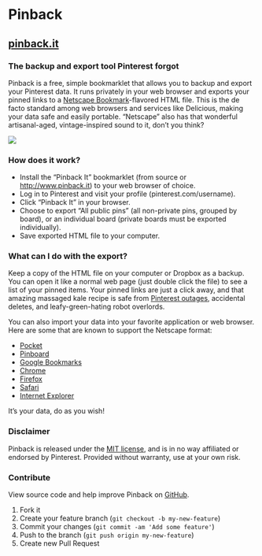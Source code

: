 # Pinback

## [pinback.it](http://www.pinback.it)

### The backup and export tool Pinterest forgot

Pinback is a free, simple bookmarklet that allows you to backup and export your Pinterest data. It runs privately in your web browser and exports your pinned links to a [Netscape Bookmark](https://msdn.microsoft.com/en-us/library/aa753582(v=vs.85).aspx)-flavored HTML file. This is the de facto standard among web browsers and services like Delicious, making your data safe and easily portable. “Netscape” also has that wonderful artisanal-aged, vintage-inspired sound to it, don’t you think?

![](http://www.pinback.it/images/screenshot.png)

### How does it work?

- Install the “Pinback It” bookmarklet (from source or <http://www.pinback.it>) to your web browser of choice.
- Log in to Pinterest and visit your profile (pinterest.com/username).
- Click “Pinback It” in your browser.
- Choose to export &ldquo;All public pins&rdquo; (all non-private pins, grouped by board), or an individual board (private boards must be exported individually).
- Save exported HTML file to your computer.

### What can I do with the export?

Keep a copy of the HTML file on your computer or Dropbox as a backup. You can open it like a normal web page (just double click the file) to see a list of your pinned items. Your pinned links are just a click away, and that amazing massaged kale recipe is safe from [Pinterest outages](http://www.onlinesocialmedia.net/20141201/pinterest-is-down-globally-engineers-alerted/), accidental deletes, and leafy-green-hating robot overlords.

You can also import your data into your favorite application or web browser. Here are some that are known to support the Netscape format:

- [Pocket](http://getpocket.com/import/instapaper/)
- [Pinboard](https://pinboard.in/howto/#import)
- [Google Bookmarks](https://support.google.com/bookmarks/answer/178166?hl=en)
- [Chrome](https://support.google.com/chrome/answer/96816?hl=en)
- [Firefox](https://support.mozilla.org/en-US/kb/import-bookmarks-html-file)
- [Safari](http://support.apple.com/kb/PH17154)
- [Internet Explorer](http://support.microsoft.com/kb/211089/en-US)

It’s your data, do as you wish!

### Disclaimer

Pinback is released under the [MIT license](https://github.com/pinbackit/pinback/blob/master/LICENSE), and is in no way affiliated or endorsed by Pinterest. Provided without warranty, use at your own risk.</p>
          
### Contribute

View source code and help improve Pinback on [GitHub](https://github.com/pinbackit/pinback).

1. Fork it
2. Create your feature branch (`git checkout -b my-new-feature`)
3. Commit your changes (`git commit -am 'Add some feature'`)
4. Push to the branch (`git push origin my-new-feature`)
5. Create new Pull Request
